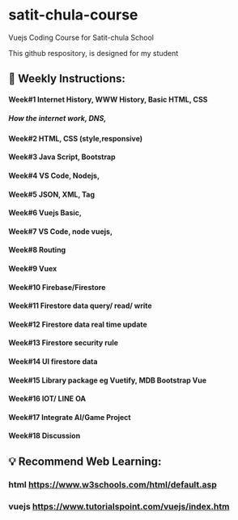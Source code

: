 # satit-chula-course
Vuejs Coding Course for Satit-chula School

This github respository, is designed for my student 

## 📝 Weekly Instructions:
#### Week#1 Internet History, WWW History, Basic HTML, CSS
##### How the internet work, DNS, 
#### Week#2 HTML, CSS (style,responsive)
#### Week#3 Java Script, Bootstrap
#### Week#4 VS Code, Nodejs,
#### Week#5 JSON, XML, Tag
#### Week#6 Vuejs Basic,
#### Week#7 VS Code, node vuejs, 
#### Week#8 Routing
#### Week#9 Vuex 
#### Week#10 Firebase/Firestore
#### Week#11 Firestore data query/ read/ write
#### Week#12 Firestore data real time update
#### Week#13 Firestore security rule
#### Week#14 UI firestore data
#### Week#15 Library package eg Vuetify, MDB Bootstrap Vue
#### Week#16 IOT/ LINE OA
#### Week#17 Integrate AI/Game Project
#### Week#18 Discussion


## 💡 Recommend Web Learning:
### html https://www.w3schools.com/html/default.asp
### vuejs https://www.tutorialspoint.com/vuejs/index.htm
